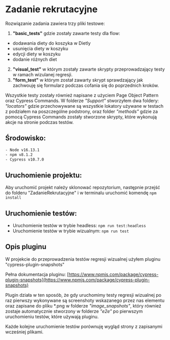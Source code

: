 # Zadanie rekrutacyjne

Rozwiązanie zadania zawiera trzy pliki testowe:

1. **"basic_tests"** gdzie zostały zawarte testy dla flow:
- dodawania diety do koszyka w Dietly
- usunięcia diety w koszyku
- edycji diety w koszyku
- dodanie różnych diet  

2. **"visual_test"** w którym zostały zawarte skrypty przeprowadzający testy w ramach wizulanej regresji.
3. **"form_test"** w którym został zawarty skrypt sprawdzający jak zachwouję się formularz podczas cofania się do poprzednich kroków. 

Wszystkie testy zostały również napisane z użyciem Page Object Pattern oraz Cypress Commands. W folderze *"Support"* stworzyłem dwa foldery: *"locators"* gdzie przechowywane są wszystkie lokatory używane w testach z podziałem na poszczególne podstrony, oraz folder *"methods"* gdzie za pomocą Cypress Commands zostały stworzone skrypty, które wykonują akcje na stronie podczas testów. 

## Środowisko:

```bash
- Node v16.13.1
- npm v8.1.2
- Cypress v10.7.0 
```

## Uruchomienie projektu:
Aby uruchomić projekt należy sklonować repozytorium, następnie przejść do folderu "ZadanieRekrutacyjne" i w terminalu uruchomić komendę ```npm install```

## Uruchomienie testów:
- Uruchomienie testów w trybie headless: ```npm run test:headless```
- Uruchomienie testów w trybie wizualnym: ```npm run test```

## Opis pluginu

W projekcie do przeprowadzenia testów regresji wizualnej użyłem pluginu "cypress-plugin-snapshots"

Pełna dokumentacja pluginu: [https://www.npmjs.com/package/cypress-plugin-snapshots](https://www.npmjs.com/package/cypress-plugin-snapshots)

Plugin działa w ten sposób, że gdy uruchomimy testy regresji wizualnej po raz pierwszy wykonywane są screenshoty wskazanego przez nas elementu oraz zapisane do pliku *.png w folderze *"image_snapshots"*, który również zostaje automatycznie stworzony w folderze *"e2e"* po pierwszym uruchomieniu testów, które używają pluginu. 

Każde kolejne uruchomienie testów porównuję wygląd strony z zapisanymi wcześniej plikami. 
